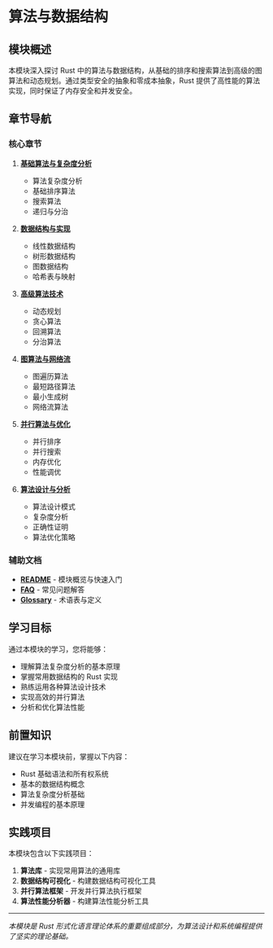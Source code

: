 # 算法与数据结构

## 模块概述

本模块深入探讨 Rust 中的算法与数据结构，从基础的排序和搜索算法到高级的图算法和动态规划。通过类型安全的抽象和零成本抽象，Rust 提供了高性能的算法实现，同时保证了内存安全和并发安全。

## 章节导航

### 核心章节

1. **[基础算法与复杂度分析](./01_fundamental_algorithms_and_complexity.md)**
   - 算法复杂度分析
   - 基础排序算法
   - 搜索算法
   - 递归与分治

2. **[数据结构与实现](./02_data_structures_and_implementations.md)**
   - 线性数据结构
   - 树形数据结构
   - 图数据结构
   - 哈希表与映射

3. **[高级算法技术](./03_advanced_algorithmic_techniques.md)**
   - 动态规划
   - 贪心算法
   - 回溯算法
   - 分治算法

4. **[图算法与网络流](./04_graph_algorithms_and_network_flow.md)**
   - 图遍历算法
   - 最短路径算法
   - 最小生成树
   - 网络流算法

5. **[并行算法与优化](./05_parallel_algorithms_and_optimization.md)**
   - 并行排序
   - 并行搜索
   - 内存优化
   - 性能调优

6. **[算法设计与分析](./06_algorithm_design_and_analysis.md)**
   - 算法设计模式
   - 复杂度分析
   - 正确性证明
   - 算法优化策略

### 辅助文档

- **[README](./README.md)** - 模块概览与快速入门
- **[FAQ](./FAQ.md)** - 常见问题解答
- **[Glossary](./Glossary.md)** - 术语表与定义

## 学习目标

通过本模块的学习，您将能够：

- 理解算法复杂度分析的基本原理
- 掌握常用数据结构的 Rust 实现
- 熟练运用各种算法设计技术
- 实现高效的并行算法
- 分析和优化算法性能

## 前置知识

建议在学习本模块前，掌握以下内容：

- Rust 基础语法和所有权系统
- 基本的数据结构概念
- 算法复杂度分析基础
- 并发编程的基本原理

## 实践项目

本模块包含以下实践项目：

1. **算法库** - 实现常用算法的通用库
2. **数据结构可视化** - 构建数据结构可视化工具
3. **并行算法框架** - 开发并行算法执行框架
4. **算法性能分析器** - 构建算法性能分析工具

---

*本模块是 Rust 形式化语言理论体系的重要组成部分，为算法设计和系统编程提供了坚实的理论基础。*

